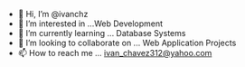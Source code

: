 - 👋 Hi, I’m @ivanchz
- 👀 I’m interested in ...Web Development
- 🌱 I’m currently learning ... Database Systems
- 💞️ I’m looking to collaborate on ... Web Application Projects
- 📫 How to reach me ... ivan_chavez312@yahoo.com

<!---
ivanchz/ivanchz is a ✨ special ✨ repository because its `README.md` (this file) appears on your GitHub profile.
You can click the Preview link to take a look at your changes.
--->
